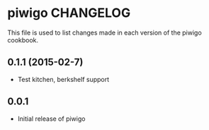 piwigo CHANGELOG
============================

This file is used to list changes made in each version of the piwigo cookbook.

0.1.1 (2015-02-7)
-------------------
- Test kitchen, berkshelf support

0.0.1
-----
- Initial release of piwigo
